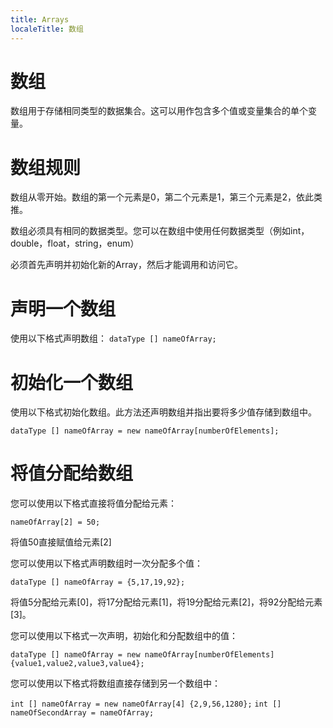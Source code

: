```yaml
---
title: Arrays
localeTitle: 数组
---
```

# 数组

数组用于存储相同类型的数据集合。这可以用作包含多个值或变量集合的单个变量。

# 数组规则

数组从零开始。数组的第一个元素是0，第二个元素是1，第三个元素是2，依此类推。

数组必须具有相同的数据类型。您可以在数组中使用任何数据类型（例如int，double，float，string，enum）

必须首先声明并初始化新的Array，然后才能调用和访问它。

# 声明一个数组

使用以下格式声明数组： `dataType [] nameOfArray;`

# 初始化一个数组

使用以下格式初始化数组。此方法还声明数组并指出要将多少值存储到数组中。

`dataType [] nameOfArray = new nameOfArray[numberOfElements];`

# 将值分配给数组

您可以使用以下格式直接将值分配给元素：

`nameOfArray[2] = 50;`

将值50直接赋值给元素\[2\]

您可以使用以下格式声明数组时一次分配多个值：

`dataType [] nameOfArray = {5,17,19,92};`

将值5分配给元素\[0\]，将17分配给元素\[1\]，将19分配给元素\[2\]，将92分配给元素\[3\]。

您可以使用以下格式一次声明，初始化和分配数组中的值：

`dataType [] nameOfArray = new nameOfArray[numberOfElements] {value1,value2,value3,value4};`

您可以使用以下格式将数组直接存储到另一个数组中：

`int [] nameOfArray = new nameOfArray[4] {2,9,56,1280};` `int [] nameOfSecondArray = nameOfArray;`